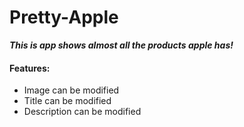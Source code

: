 # Pretty-Apple

***This is app shows almost all the products apple has!***

#### Features:
  * Image can be modified
  * Title can be modified
  * Description can be modified
  
